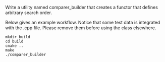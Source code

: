 Write a utility named comparer_builder that creates a functor that defines arbitrary search order.

Below gives an example workflow. Notice that some test data is integrated with the .cpp file. Please remove them before using the class elsewhere.
```
mkdir build
cd build
cmake ..
make
./comparer_builder
```
